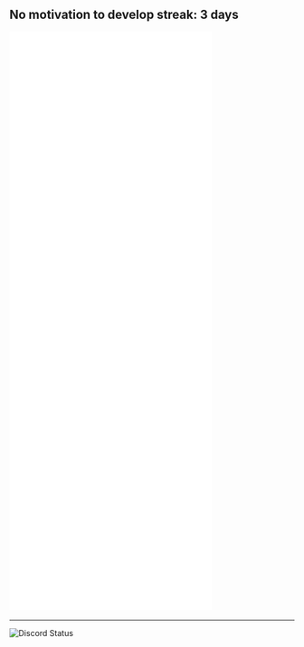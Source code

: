 ## No motivation to develop streak: 3 days


![Metrics](/github-metrics.svg)

---

<!-- Proudly created with GPRM ( https://gprm.itsvg.in ) -->
<img src="https://lanyard.cnrad.dev/api/337296708117594113" alt="Discord Status">
